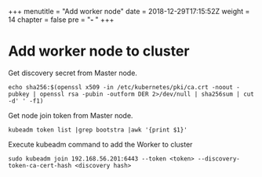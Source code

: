 +++
menutitle = "Add worker node"
date = 2018-12-29T17:15:52Z
weight = 14
chapter = false
pre = "<b>- </b>"
+++

# Add worker node to cluster

Get discovery secret from Master node.
```
echo sha256:$(openssl x509 -in /etc/kubernetes/pki/ca.crt -noout -pubkey | openssl rsa -pubin -outform DER 2>/dev/null | sha256sum | cut -d' ' -f1)
```

Get node join token from Master node.
```
kubeadm token list |grep bootstra |awk '{print $1}'
```

Execute kubeadm command to add the Worker to cluster
```
sudo kubeadm join 192.168.56.201:6443 --token <token> --discovery-token-ca-cert-hash <discovery hash>
```
